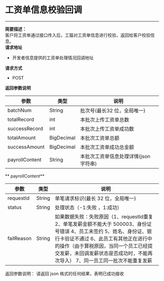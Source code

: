 # 工资单信息校验回调

---

**简要描述：**  
        客户将工资单通过接口传入后，工猫对工资单信息进行校验，返回给客户校验信息。  
**请求地址**

* 开发者信息提供的工资单处理情况回调地址  

**请求方式**
* POST

**返回参数说明**

|参数     | 类型 | 说明  |
|---------|----|-------|
|batchNum|String|批次号(最长32 位，全局唯一)    | 
|totalRecord|int|本批次上传工资单总数 |
|successRecord|int|本批次上传工资单成功数    |  
|totalAmount|BigDecimal|本批次工资单总额| 
|successAmount|BigDecimal|本批次工资单成功总金额| 
|payrollContent|String|本批次工资单信息处理详情(json 字符串)|


** payrollContent**

|参数     | 类型 | 说明  
|---------|------|-------|
|requestId|String|   单笔请求标识(最长 32 位，全局唯一)    |
|status |String| 处理状态（-1:失败 ，1:成功）   | 
|failReason|String| 如果数据失败：失败原因（1、requestId重复 2、单笔发薪金额不能大于 500003、身份证号错误 4、员工未签约 5、姓名、身份证、银行卡验证不通过 6、此员工有其他正在进行中的操作（由于算税原因，当同一个员工已经提交发薪，未回调发薪状态是否成功时，不能再次导入）  7、同一员工同一批次不能重复发薪 | 

返回参数说明：
请返回 json 格式的任何结果，表明已成功接收
